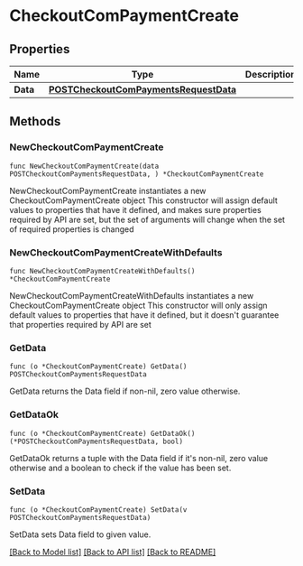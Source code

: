 # CheckoutComPaymentCreate

## Properties

Name | Type | Description | Notes
------------ | ------------- | ------------- | -------------
**Data** | [**POSTCheckoutComPaymentsRequestData**](POSTCheckoutComPaymentsRequestData.md) |  | 

## Methods

### NewCheckoutComPaymentCreate

`func NewCheckoutComPaymentCreate(data POSTCheckoutComPaymentsRequestData, ) *CheckoutComPaymentCreate`

NewCheckoutComPaymentCreate instantiates a new CheckoutComPaymentCreate object
This constructor will assign default values to properties that have it defined,
and makes sure properties required by API are set, but the set of arguments
will change when the set of required properties is changed

### NewCheckoutComPaymentCreateWithDefaults

`func NewCheckoutComPaymentCreateWithDefaults() *CheckoutComPaymentCreate`

NewCheckoutComPaymentCreateWithDefaults instantiates a new CheckoutComPaymentCreate object
This constructor will only assign default values to properties that have it defined,
but it doesn't guarantee that properties required by API are set

### GetData

`func (o *CheckoutComPaymentCreate) GetData() POSTCheckoutComPaymentsRequestData`

GetData returns the Data field if non-nil, zero value otherwise.

### GetDataOk

`func (o *CheckoutComPaymentCreate) GetDataOk() (*POSTCheckoutComPaymentsRequestData, bool)`

GetDataOk returns a tuple with the Data field if it's non-nil, zero value otherwise
and a boolean to check if the value has been set.

### SetData

`func (o *CheckoutComPaymentCreate) SetData(v POSTCheckoutComPaymentsRequestData)`

SetData sets Data field to given value.



[[Back to Model list]](../README.md#documentation-for-models) [[Back to API list]](../README.md#documentation-for-api-endpoints) [[Back to README]](../README.md)


